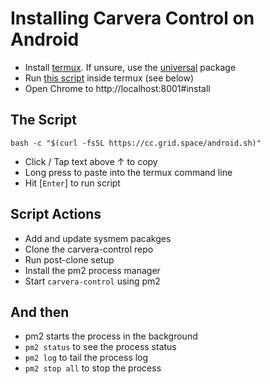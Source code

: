 # Installing Carvera Control on Android

- Install [termux](https://github.com/termux/termux-app/releases). If unsure, use the [universal](https://github.com/termux/termux-app/releases/download/v0.118.0/termux-app_v0.118.0+github-debug_universal.apk) package
- Run [this script](android.sh) inside termux (see below)
- Open Chrome to http://localhost:8001#install

## The Script

```
bash -c "$(curl -fsSL https://cc.grid.space/android.sh)"
```

- Click / Tap text above &uparrow; to copy
- Long press to paste into the termux command line
- Hit [`Enter`] to run script

## Script Actions

- Add and update sysmem pacakges
- Clone the carvera-control repo
- Run post-clone setup
- Install the pm2 process manager
- Start `carvera-control` using pm2

## And then

- pm2 starts the process in the background
- `pm2 status` to see the process status
- `pm2 log` to tail the process log
- `pm2 stop all` to stop the process
